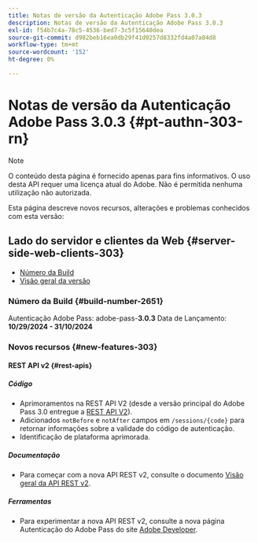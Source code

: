 ```yaml
---
title: Notas de versão da Autenticação Adobe Pass 3.0.3
description: Notas de versão da Autenticação Adobe Pass 3.0.3
exl-id: f54b7c4a-78c5-4536-bed7-3c5f15640dea
source-git-commit: d982beb16ea0db29f41d0257d8332fd4a07a84d8
workflow-type: tm+mt
source-wordcount: '152'
ht-degree: 0%

---
```


# Notas de versão da Autenticação Adobe Pass 3.0.3 {#pt-authn-303-rn}

>[!NOTE]
>
>O conteúdo desta página é fornecido apenas para fins informativos. O uso desta API requer uma licença atual do Adobe. Não é permitida nenhuma utilização não autorizada.

Esta página descreve novos recursos, alterações e problemas conhecidos com esta versão:

## Lado do servidor e clientes da Web {#server-side-web-clients-303}

* [Número da Build](#build-number-303)
* [Visão geral da versão](#release-overview-303)

### Número da Build {#build-number-2651}

Autenticação Adobe Pass: adobe-pass-**3.0.3**
Data de Lançamento: **10/29/2024 - 31/10/2024**

### Novos recursos {#new-features-303}

#### REST API v2 {#rest-apis}

##### Código

* Aprimoramentos na REST API V2 (desde a versão principal do Adobe Pass 3.0 entregue a [REST API V2](../integration-guide-programmers/rest-apis/rest-api-v2/apis/rest-api-v2-apis-overview.md)).
* Adicionados `notBefore` e `notAfter` campos em `/sessions/{code}` para retornar informações sobre a validade do código de autenticação.
* Identificação de plataforma aprimorada.

##### Documentação

* Para começar com a nova API REST v2, consulte o documento [Visão geral da API REST v2](../integration-guide-programmers/rest-apis/rest-api-v2/rest-api-v2-overview.md).

##### Ferramentas

* Para experimentar a nova API REST v2, consulte a nova página Autenticação do Adobe Pass do site [Adobe Developer](https://developer.adobe.com/adobe-pass).
